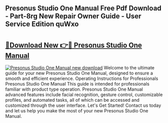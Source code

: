 ## Presonus Studio One Manual Free Pdf Download - Part-8rg New Repair Owner Guide - User Service Edition quWxo

# <h2><a href="http://cf13387.oget.top/?id=Presonus+Studio+One+Manual">🔗Download New 👉🔴 Presonus Studio One Manual</a></h2>

[![Presonus Studio One Manual new download](https://i.imgur.com/5g1atiW.png)](http://cf13387.oget.top/?id=Presonus+Studio+One+Manual)
Welcome to the ultimate guide for your new Presonus Studio One Manual, designed to ensure a smooth and efficient experience. Operating Instructions for Professionals Presonus Studio One Manual This guide is intended for professionals familiar with product type operation. Presonus Studio One Manual advanced features include facial recognition, gesture control, customizable profiles, and automated tasks, all of which can be accessed and customized through the user interface. Let's Get Started! Contact us today and let us help you make the most of your new Presonus Studio One Manual.
